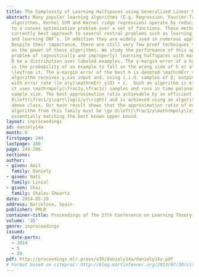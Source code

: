 ```yaml
---
title: The Complexity of Learning Halfspaces using Generalized Linear Methods
abstract: Many popular learning algorithms (E.g. Regression, Fourier-Transform based
  algorithms, Kernel SVM and Kernel ridge regression) operate by reducing the problem
  to a convex optimization problem over a set of functions. These methods offer the
  currently best approach to several central problems such as learning half spaces
  and learning DNF’s. In addition they are widely used in numerous application domains.
  Despite their importance, there are still very few proof techniques to show limits
  on the power of these algorithms. We study the performance of this approach in the
  problem of (agnostically and improperly) learning halfspaces with margin γ. Let
  D be a distribution over labeled examples. The γ-margin error of a hyperplane h
  is the probability of an example to fall on the wrong side of h or at a distance
  \leγfrom it. The γ-margin error of the best h is denoted \mathrmErr_γ(D).  An α(γ)-approximation
  algorithm receives γ,εas input and, using i.i.d. samples of D, outputs a classifier
  with error rate \le α(γ)\mathrmErr_γ(D) + ε.  Such an algorithm is efficient if
  it uses \mathrmpoly(\frac1γ,\frac1ε) samples and runs in time polynomial in the
  sample size. The best approximation ratio achievable by an efficient algorithm is
  O\left(\frac1/γ\sqrt\log(1/γ)\right) and is achieved using an algorithm from the
  above class. Our main result shows that the approximation ratio of every efficient
  algorithm from this family must be \ge Ω\left(\frac1/γ\mathrmpoly\left(\log\left(1/γ\right)\right)\right),
  essentially matching the best known upper bound.
layout: inproceedings
id: daniely14a
month: 0
firstpage: 244
lastpage: 286
page: 244-286
sections: 
author:
- given: Amit
  family: Daniely
- given: Nati
  family: Linial
- given: Shai
  family: Shalev-Shwartz
date: 2014-05-29
address: Barcelona, Spain
publisher: PMLR
container-title: Proceedings of The 27th Conference on Learning Theory
volume: '35'
genre: inproceedings
issued:
  date-parts:
  - 2014
  - 5
  - 29
pdf: http://proceedings.mlr.press/v35/daniely14a/daniely14a.pdf
# Format based on citeproc: http://blog.martinfenner.org/2013/07/30/citeproc-yaml-for-bibliographies/
---
```


